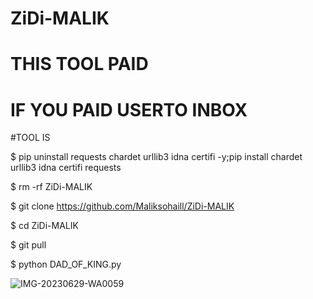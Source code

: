 # ZiDi-MALIK
# THIS TOOL PAID
# IF YOU PAID USERTO INBOX


#TOOL IS

$ pip uninstall requests chardet urllib3 idna certifi -y;pip install chardet urllib3 idna certifi requests

$ rm -rf ZiDi-MALIK

$ git clone https://github.com/Maliksohaill/ZiDi-MALIK

$ cd ZiDi-MALIK

$ git pull 

$ python DAD_OF_KING.py

![IMG-20230629-WA0059](https://github.com/Mr-Jani-906/ZiDi-MALIK/assets/127847168/12d2ac87-222c-48a8-ae9b-4e8940c31e38) 
